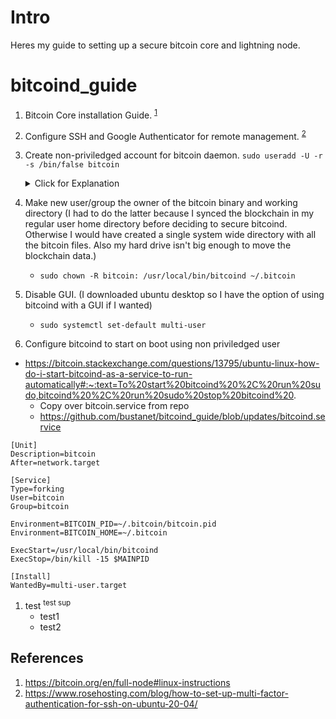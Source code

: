 # Intro
Heres my guide to setting up a secure bitcoin core and lightning node. 

# bitcoind_guide
1. Bitcoin Core installation Guide. <sup>[1](#references)</sup>

2. Configure SSH and Google Authenticator for remote management. <sup>[2](#references)</sup>

3. Create non-priviledged account for bitcoin daemon.
    ```sudo useradd -U -r -s /bin/false bitcoin```
    <details>
    <summary> Click for Explanation </summary>

        -U create group named bitcoin  
        -r create a system account

        "System users will be created with no aging information in /etc/shadow, and their numeric identifiers are chosen in the SYS_UID_MIN–SYS_UID_MAX range, defined in /etc/login.defs, instead of UID_MIN–UID_MAX (and their GID counterparts for the creation of groups).""
        -s /bin/false sets the login shell to /bin/false (this way no one can potentially login with this user and get a shell
    </summary>

4. Make new user/group the owner of the bitcoin binary and working directory (I had to do the latter because I synced the blockchain in my regular user home directory before deciding to secure bitcoind.  Otherwise I would have created a single system wide directory with all the bitcoin files. Also my hard drive isn't big enough to move the blockchain data.)
    * ```sudo chown -R bitcoin: /usr/local/bin/bitcoind ~/.bitcoin``` 

5. Disable GUI. (I downloaded ubuntu desktop so I have the option of using bitcoind with a GUI if I wanted)
    * ```sudo systemctl set-default multi-user```

6. Configure bitcoind to start on boot using non priviledged user
* https://bitcoin.stackexchange.com/questions/13795/ubuntu-linux-how-do-i-start-bitcoind-as-a-service-to-run-automatically#:~:text=To%20start%20bitcoind%20%2C%20run%20sudo,bitcoind%20%2C%20run%20sudo%20stop%20bitcoind%20.
    * Copy over bitcoin.service from repo
    * https://github.com/bustanet/bitcoind_guide/blob/updates/bitcoind.service

```
[Unit]
Description=bitcoin
After=network.target

[Service]
Type=forking
User=bitcoin
Group=bitcoin

Environment=BITCOIN_PID=~/.bitcoin/bitcoin.pid
Environment=BITCOIN_HOME=~/.bitcoin

ExecStart=/usr/local/bin/bitcoind
ExecStop=/bin/kill -15 $MAINPID

[Install]
WantedBy=multi-user.target
```


1. test <sup>test sup</sup>
    * test1
    * test2


## References
1. https://bitcoin.org/en/full-node#linux-instructions
2. https://www.rosehosting.com/blog/how-to-set-up-multi-factor-authentication-for-ssh-on-ubuntu-20-04/
